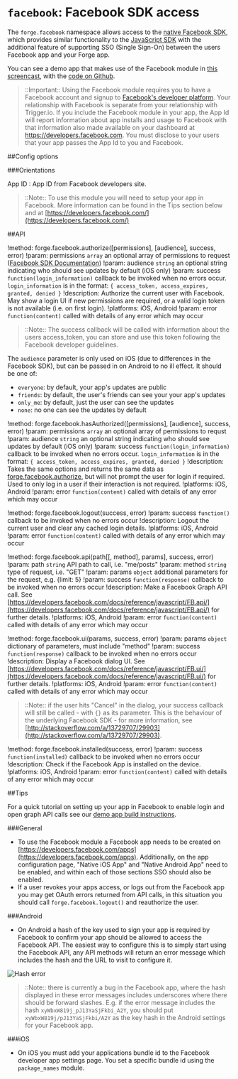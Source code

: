 ``facebook``: Facebook SDK access
=================================

The ``forge.facebook`` namespace allows access to the [native Facebook SDK](https://developers.facebook.com/docs/sdks/), which provides similar functionality to the [JavaScript SDK](https://developers.facebook.com/docs/reference/javascript/) with the additional feature of supporting SSO (Single Sign-On) between the users Facebook app and your Forge app.

You can see a demo app that makes use of the Facebook module in [this screencast](https://vimeo.com/62372298), with the [code on Github](https://github.com/trigger-corp/scrumptious).

> ::Important:: Using the Facebook module requires you to have a Facebook account and signup to [Facebook's developer platform](https://developers.facebook.com/). Your relationship with Facebook is separate from your relationship with Trigger.io. If you include the Facebook module in your app, the App Id will report information about app installs and usage to Facebook with that information also made available on your dashboard at https://developers.facebook.com. You must disclose to your users that your app passes the App Id to you and Facebook.

##Config options

###Orientations

App ID
:  App ID from Facebook developers site.

> ::Note:: To use this module you will need to setup your app in Facebook. More information can be found in the Tips section below and at [https://developers.facebook.com/](https://developers.facebook.com/)

##API

!method: forge.facebook.authorize([permissions], [audience], success, error)
!param: permissions `array` an optional array of permissions to request ([Facebook SDK Documentation](https://developers.facebook.com/docs/facebook-login/permissions/v2.1#reference))
!param: audience `string` an optional string indicating who should see updates by default (iOS only)
!param: success `function(login_information)` callback to be invoked when no errors occur. `login_information` is in the format: `{ access_token, access_expires, granted, denied }`
!description: Authorize the current user with Facebook. May show a login UI if new permissions are required, or a valid login token is not available (i.e. on first login).
!platforms: iOS, Android
!param: error `function(content)` called with details of any error which may occur

> ::Note:: The success callback will be called with information about the users access\_token, you can store and use this token following the Facebook developer guidelines. 

The ``audience`` parameter is only used on iOS (due to differences in the Facebook SDK), but can be passed in on Android to no ill effect. It should be one of:

- ``everyone``: by default, your app's updates are public
- ``friends``: by default, the user's friends can see your your app's updates
- ``only_me``: by default, just the user can see the updates
- ``none``: no one can see the updates by default

!method: forge.facebook.hasAuthorized([permissions], [audience], success, error)
!param: permissions `array` an optional array of permissions to requst
!param: audience `string` an optional string indicating who should see updates by default (iOS only)
!param: success `function(login_information)` callback to be invoked when no errors occur. `login_information` is in the format: `{ access_token, access_expires, granted, denied }`
!description: Takes the same options and returns the same data as [forge.facebook.authorize](index.html#forgefacebookauthorizepermissions-audience-success-error), but will not prompt the user for login if required. Used to only log in a user if their interaction is not required.
!platforms: iOS, Android
!param: error `function(content)` called with details of any error which may occur

!method: forge.facebook.logout(success, error)
!param: success `function()` callback to be invoked when no errors occur
!description: Logout the current user and clear any cached login details.
!platforms: iOS, Android
!param: error `function(content)` called with details of any error which may occur

!method: forge.facebook.api(path[[, method], params], success, error)
!param: path `string` API path to call, i.e. "me/posts"
!param: method `string` type of request, i.e. "GET"
!param: params `object` additional parameters for the request, e.g. {limit: 5}
!param: success `function(response)` callback to be invoked when no errors occur
!description: Make a Facebook Graph API call. See [https://developers.facebook.com/docs/reference/javascript/FB.api/](https://developers.facebook.com/docs/reference/javascript/FB.api/) for further details.
!platforms: iOS, Android
!param: error `function(content)` called with details of any error which may occur

!method: forge.facebook.ui(params, success, error)
!param: params `object`  dictionary of parameters, must include "method"
!param: success `function(response)` callback to be invoked when no errors occur
!description: Display a Facebook dialog UI. See [https://developers.facebook.com/docs/reference/javascript/FB.ui/](https://developers.facebook.com/docs/reference/javascript/FB.ui/) for further details.
!platforms: iOS, Android
!param: error `function(content)` called with details of any error which may occur

> ::Note:: if the user hits "Cancel" in the dialog, your success callback will still be called - with ``{}`` as its parameter. This is the behaviour of the underlying Facebook SDK - for more information, see [http://stackoverflow.com/a/13729707/29903](http://stackoverflow.com/a/13729707/29903).

!method: forge.facebook.installed(success, error)
!param: success `function(installed)` callback to be invoked when no errors occur
!description: Check if the Facebook App is installed on the device.
!platforms: iOS, Android
!param: error `function(content)` called with details of any error which may occur

##Tips

For a quick tutorial on setting up your app in Facebook to enable login and open graph API calls see our [demo app build instructions](https://github.com/trigger-corp/scrumptious#preparing-your-own-version-ready-for-deployment).

###General

-  To use the Facebook module a Facebook app needs to be created on
   [https://developers.facebook.com/apps](https://developers.facebook.com/apps). Additionally, on the app
   configuration page, "Native iOS App" and "Native Android App" need to
   be enabled, and within each of those sections SSO should also be
   enabled.
-  If a user revokes your apps access, or logs out from the Facebook app
   you may get OAuth errors returned from API calls, in this situation
   you should call ``forge.facebook.logout()`` and reauthorize the user.

###Android

-  On Android a hash of the key used to sign your app is required by
   Facebook to confirm your app should be allowed to access the Facebook
   API. The easiest way to configure this is to simply start using the
   Facebook API, any API methods will return an error message which
   includes the hash and the URL to visit to configure it.

![Hash error](hash_error.png)

> ::Note:: there is currently a bug in the Facebook app, where the hash displayed in these error messages includes underscores where there should be forward slashes. E.g. if the error message includes the hash `xyWbxW819j_pJ13YaSjFkbi_A2Y`, you should put `xyWbxW819j/pJ13YaSjFkbi/A2Y` as the key hash in the Android settings for your Facebook app.

###iOS

-  On iOS you must add your applications bundle id to the Facebook
   developer app settings page. You set a specific bundle id using the
   ``package_names`` module.
